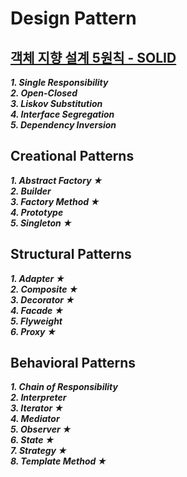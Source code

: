 # Design Pattern

## [객체 지향 설계 5원칙 - SOLID](https://github.com/yunhozz/design-pattern/tree/master/src/_SOLID/solid.md)
***1. Single Responsibility***\
***2. Open-Closed***\
***3. Liskov Substitution***\
***4. Interface Segregation***\
***5. Dependency Inversion***

## Creational Patterns
***1. Abstract Factory ★***\
***2. Builder***\
***3. Factory Method ★***\
***4. Prototype***\
***5. Singleton ★***

## Structural Patterns
***1. Adapter ★***\
***2. Composite ★***\
***3. Decorator ★***\
***4. Facade ★***\
***5. Flyweight***\
***6. Proxy ★***

## Behavioral Patterns
***1. Chain of Responsibility***\
***2. Interpreter***\
***3. Iterator ★***\
***4. Mediator***\
***5. Observer ★***\
***6. State ★***\
***7. Strategy ★***\
***8. Template Method ★***